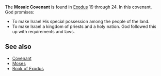 The **Mosaic Covenant** is found in
[Exodus](Book_of_Exodus "Book of Exodus") 19 through 24. In this
covenant, God promises:

-   To make Israel His special possession among the people of the
    land.
-   To make Israel a kingdom of priests and a holy nation. God
    followed this up with requirements and laws.


## See also

-   [Covenant](Covenant "Covenant")
-   [Moses](Moses "Moses")
-   [Book of Exodus](Book_of_Exodus "Book of Exodus")



